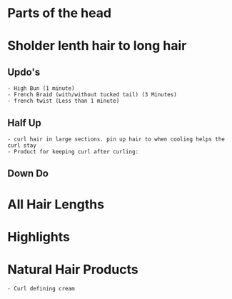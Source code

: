 # Parts of the head 

# Sholder lenth hair to long hair 

## Updo's 

    - High Bun (1 minute)
    - French Braid (with/without tucked tail) (3 Minutes)
    - french twist (Less than 1 minute)

## Half Up 

    - curl hair in large sections. pin up hair to when cooling helps the curl stay 
    - Product for keeping curl after curling: 

## Down Do 

# All Hair Lengths

# Highlights 

# Natural Hair Products 

    - Curl defining cream